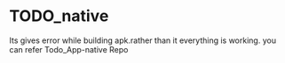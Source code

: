 # TODO_native


Its gives error while building apk.rather than it everything is working.
you can refer Todo_App-native Repo
